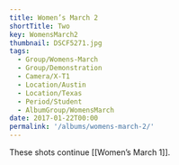 ```yaml
---
title: Women’s March 2
shortTitle: Two
key: WomensMarch2
thumbnail: DSCF5271.jpg
tags:
  - Group/Womens-March
  - Group/Demonstration
  - Camera/X-T1
  - Location/Austin
  - Location/Texas
  - Period/Student
  - AlbumGroup/WomensMarch
date: 2017-01-22T00:00
permalink: '/albums/womens-march-2/'
---
```

These shots continue [[Women’s March 1]].